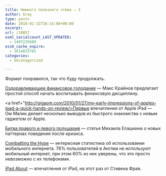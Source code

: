 ```yaml
---
title: Немного полезного чтива — 3
author: Gray
type: posts
date: 2010-01-31T16:14:08+00:00
excerpt:
url: /10057
esml_socialcount_LAST_UPDATED:
  - 1497235689
essb_cache_expire:
  - 1614833781
categories:
  - Uncategorized

---
```








Формат понравился, так что буду продолжать.

[Оздоравливающее финансовое голодание][1]&nbsp;&mdash; Макс Крайнов предлагает простой способ начать воспитывать финансовую дисциплину.

<a href="http://gigaom.com/2010/01/27/my-early-impressions-of-apples-ipad-a-quick-hands-on-review/>Первые впечатления от&nbsp;Apple iPad</a>&nbsp;&mdash; Ом&nbsp;Малик делает несколько выводов из&nbsp;быстрого знакомства с&nbsp;новым гаджетом от&nbsp;Apple.

[Битва правого и&nbsp;левого полушария][2]&nbsp;&mdash; статья Михаила Елашкина о&nbsp;новых паттернах поведения после кризиса.

[Combatting the Hype][3]&nbsp;&mdash; интересная статистика об&nbsp;использовании мобильного интернета. 76% пользователей в&nbsp;Англии не&nbsp;используют мобильный интернет, при этом 60% из&nbsp;них уверены, что это просто невозможно с&nbsp;их&nbsp;телефонами.

[iPad About][4]&nbsp;&mdash; впечатления от&nbsp;iPad, на&nbsp;этот раз от&nbsp;Стивена Фрая.

 [1]: http://www.kraynov.com/2010/01/21/financial-starvation-2/
 [2]: http://itblogs.ru/blogs/elashkin/archive/2010/01/28/57762.aspx
 [3]: http://www.readwriteweb.com/archives/combatting_the_hype_76.php
 [4]: http://www.stephenfry.com/2010/01/28/ipad-about/